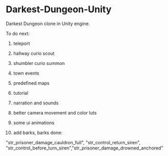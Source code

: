 # Darkest-Dungeon-Unity
Darkest Dungeon clone in Unity engine.

To do next:

1) teleport

2) hallway curio scout

3) shumbler curio summon

4) town events

5) predefined maps

6) tutorial

7) narration and sounds

8) better camera movement and color luts

9) some ui animations

10) add barks, barks done:

"str_prisoner_damage_cauldron_full", "str_control_return_siren", "str_control_before_turn_siren","str_prisoner_damage_drowned_anchored"
